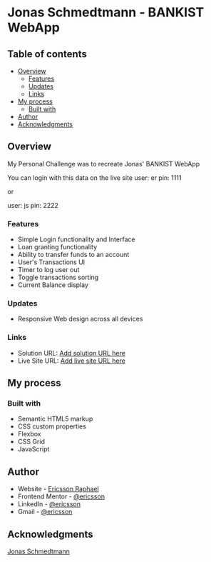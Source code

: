 # Jonas Schmedtmann - BANKIST WebApp

## Table of contents

- [Overview](#overview)
  - [Features](#features)
  - [Updates](#updates)
  - [Links](#links)
- [My process](#my-process)
  - [Built with](#built-with)
- [Author](#author)
- [Acknowledgments](#acknowledgments)

## Overview

My Personal Challenge was to recreate Jonas' BANKIST WebApp

You can login with this data on the live site
user: er
pin: 1111

or

user: js
pin: 2222

### Features

- Simple Login functionality and Interface
- Loan granting functionality
- Ability to transfer funds to an account
- User's Transactions UI
- Timer to log user out
- Toggle transactions sorting
- Current Balance display

### Updates

- Responsive Web design across all devices

### Links

- Solution URL: [Add solution URL here](https://github.com/gitEricsson/Bankist-WebApp)
- Live Site URL: [Add live site URL here](https://ericsson-bankist-webapp.netlify.app/)

## My process

### Built with

- Semantic HTML5 markup
- CSS custom properties
- Flexbox
- CSS Grid
- JavaScript

## Author

- Website - [Ericsson Raphael](https://github.com/gitEricsson)
- Frontend Mentor - [@ericsson](https://www.frontendmentor.io/profile/gitEricsson)
- LinkedIn - [@ericsson](www.linkedin.com/in/ericssonraphael)
- Gmail - [@ericsson](ericssonraphael@gmail.com)

## Acknowledgments

[Jonas Schmedtmann](https://github.com/jonasschmedtmann)
